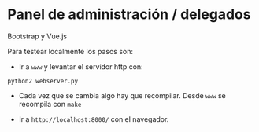 # Panel de administración / delegados

Bootstrap y Vue.js

Para testear localmente los pasos son:

- Ir a `www` y levantar el servidor http con:
```
python2 webserver.py
```

- Cada vez que se cambia algo hay que recompilar. Desde `www` se recompila con
```make```

- Ir a 
```http://localhost:8000/```
con el navegador.




